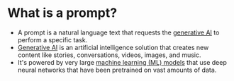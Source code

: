 # What is a prompt?
- A prompt is a natural language text that requests the [generative AI](../GenAI/Readme.md) to perform a specific task.
- [Generative AI](../GenAI/Readme.md) is an artificial intelligence solution that creates new content like stories, conversations, videos, images, and music.
- It's powered by very large [machine learning (ML) models](../Foundational-Models/LLM.md) that use deep neural networks that have been pretrained on vast amounts of data.